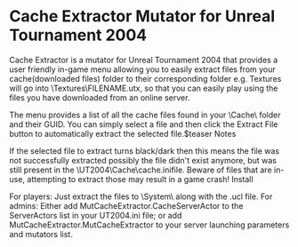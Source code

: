 # Cache Extractor Mutator for Unreal Tournament 2004

Cache Extractor is a mutator for Unreal Tournament 2004 that provides a user friendly in-game menu allowing you to easily extract files from your cache(downloaded files) folder to their corresponding folder e.g. Textures will go into \Textures\FILENAME.utx, so that you can easily play using the files you have downloaded from an online server.

The menu provides a list of all the cache files found in your \Cache\ folder and their GUID. You can simply select a file and then click the Extract File button to automatically extract the selected file.$teaser
Notes

If the selected file to extract turns black/dark then this means the file was not successfully extracted possibly the file didn't exist anymore, but was still present in the \UT2004\Cache\cache.inifile. Beware of files that are in-use, attempting to extract those may result in a game crash!
Install

For players: Just extract the files to \System\ along with the .ucl file.
For admins: Either add MutCacheExtractor.CacheServerActor to the ServerActors list in your UT2004.ini file; or add MutCacheExtractor.MutCacheExtractor to your server launching parameters and mutators list.
